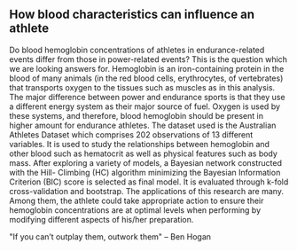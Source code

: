 ## How blood characteristics can influence an athlete

Do blood hemoglobin concentrations of athletes in endurance-related events differ from those in power-related events? This is the question which we are looking answers for. Hemoglobin is an iron-containing protein in the blood of many animals (in the red blood cells, erythrocytes, of vertebrates) that transports oxygen to the tissues such as muscles as in this analysis. The major difference between power and endurance sports is that they use a different energy system as their major source of fuel. Oxygen is used by these systems, and therefore, blood hemoglobin should be present in higher amount for endurance athletes. The dataset used is the Australian Athletes Dataset which comprises 202 observations of 13 different variables. It is used to study the relationships between hemoglobin and other blood such as hematocrit as well as physical features such as body mass. After exploring a variety of models, a Bayesian network constructed with the Hill- Climbing (HC) algorithm minimizing the Bayesian Information Criterion (BIC) score is selected as final model. It is evaluated through k-fold cross-validation and bootstrap. The applications of this research are many. Among them, the athlete could take appropriate action to ensure their hemoglobin concentrations are at optimal levels when performing by modifying different aspects of his/her preparation.

"If you can’t outplay them, outwork them" – Ben Hogan
